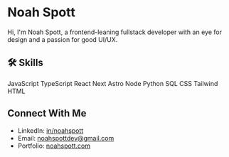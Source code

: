 # Noah Spott
Hi, I'm Noah Spott, a frontend-leaning fullstack developer with an eye for design and a passion for good UI/UX. 

## 🛠️ Skills
JavaScript
TypeScript
React
Next
Astro
Node
Python
SQL
CSS
Tailwind
HTML

## Connect With Me
- LinkedIn: [in/noahspott](https://www.linkedin.com/in/noahspott/)
- Email: [noahspottdev@gmail.com](mailto:noahspottdev@gmail.com)
- Portfolio: [noahspott.com](https://noahspott.com)
